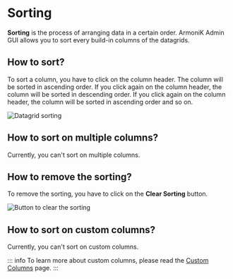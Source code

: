 # Sorting

**Sorting** is the process of arranging data in a certain order. ArmoniK Admin GUI allows you to sort every build-in columns of the datagrids.

## How to sort?

To sort a column, you have to click on the column header. The column will be sorted in ascending order. If you click again on the column header, the column will be sorted in descending order. If you click again on the column header, the column will be sorted in ascending order and so on.

![Datagrid sorting](./assets/sorting.gif)

## How to sort on multiple columns?

Currently, you can't sort on multiple columns.

## How to remove the sorting?

To remove the sorting, you have to click on the **Clear Sorting** button.

![Button to clear the sorting](./assets/clear-sorting.png)

## How to sort on custom columns?

Currently, you can't sort on custom columns.

::: info
To learn more about custom columns, please read the [Custom Columns](./datagrid-custom-columns.md) page.
:::
